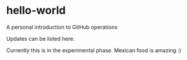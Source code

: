# hello-world
A personal introduction to GitHub operations

Updates can be listed here.

Currently this is in the experimental phase.
Mexican food is amazing :)
